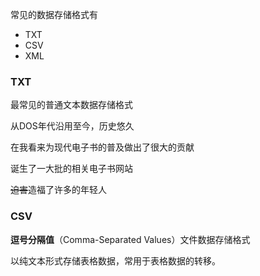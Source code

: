
 常见的数据存储格式有

- TXT
- CSV
- XML

<!-- more -->

### TXT

最常见的普通文本数据存储格式

从DOS年代沿用至今，历史悠久

在我看来为现代电子书的普及做出了很大的贡献

诞生了一大批的相关电子书网站

~~迫害~~造福了许多的年轻人

### CSV

**逗号分隔值**（Comma-Separated Values）文件数据存储格式

以纯文本形式存储表格数据，常用于表格数据的转移。

<!--20190701-->